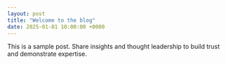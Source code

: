 ```yaml
---
layout: post
title: "Welcome to the blog"
date: 2025-01-01 10:00:00 +0000
---
```


This is a sample post. Share insights and thought leadership to build trust and demonstrate expertise.

